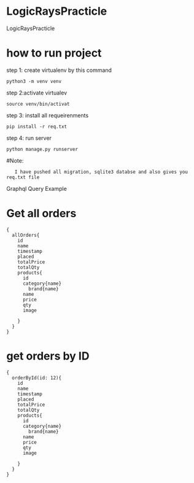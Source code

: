 # LogicRaysPracticle
LogicRaysPracticle
# how to run project
  
 step 1: create virtualenv by this command
 ```
 python3 -m venv venv
 ```
 step 2:activate virtualev
 ```
 source venv/bin/activat
 ```
 
 step 3: install all requeirenments
 ```
 pip install -r req.txt
 ```
 step 4: run server
 ```
 python manage.py runserver
 ```
#Note:
 ```
    I have pushed all migration, sqlite3 databse and also gives you req.txt file
 ```
 
Graphql Query Example
 
# Get all orders
```
{
  allOrders{
    id
    name
  	timestamp
    placed
   	totalPrice
    totalQty
    products{
      id
      category{name}
    	brand{name}
      name
      price
      qty
      image
      
    }
  }
}
```

# get orders by ID
```
{
  orderById(id: 12){
    id
    name
  	timestamp
    placed
   	totalPrice
    totalQty
    products{
      id
      category{name}
    	brand{name}
      name
      price
      qty
      image
      
    }
  }
}
```
